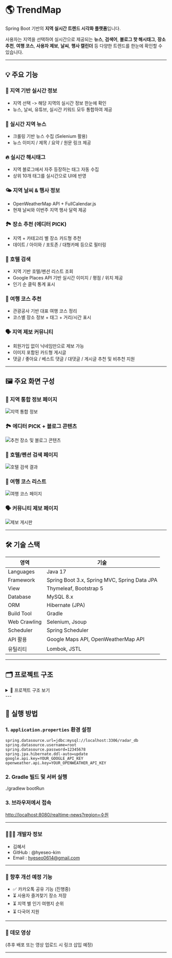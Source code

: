 # 🌎 TrendMap

Spring Boot 기반의 **지역 실시간 트렌드 시각화 플랫폼**입니다.

사용자는 지역을 선택하여 실시간으로 제공되는 **뉴스**, **검색어**, **블로그 핫 해시태그**, **장소 추천**, **여행 코스**, **사용자 제보**, **날씨**, **행사 캘린더** 등 다양한 트렌드를 한눈에 확인할 수 있습니다.

---

## 💡 주요 기능

### 📍 지역 기반 실시간 정보

- 지역 선택 -> 해당 지역의 실시간 정보 한눈에 확인
- 뉴스, 날씨, 유튜브, 실시간 키워드 모두 통합하여 제공

### 📰 실시간 지역 뉴스

- 크롤링 기반 뉴스 수집 (Selenium 활용)
- 뉴스 이미지 / 제목 / 요약 / 원문 링크 제공

### 🔥 실시간 해시태그

- 지역 블로그에서 자주 등장하는 태그 자동 수집
- 상위 10개 태그를 실시간으로 UI에 반영

### 🌤️ 지역 날씨 & 행사 정보

- OpenWeatherMap API + FullCalendar.js
- 현재 날씨와 이번주 지역 행사 달력 제공

### 🏞️ 장소 추천 (에디터 PICK)
- 지역 + 카테고리 별 장소 카드형 추천
- 데이트 / 아이와 / 포토존 / 대형카페 등으로 필터링

### 🏨 호텔 검색

- 지역 기반 호텔/펜션 리스트 조회
- Google Places API 기반 실시간 이미지 / 평점 / 위치 제공
- 인기 순 클릭 통계 표시

### 🧭 여행 코스 추천
- 관광공사 기반 대표 여행 코스 정리
- 코스별 장소 정보 + 태그 + 거리/시간 표시

### 🗣️ 지역 제보 커뮤니티
- 회원가입 없이 닉네임만으로 제보 가능
- 이미지 포함된 카드형 게시글
- 댓글 / 좋아요 / 베스트 댓글 / 대댓글 / 게시글 추천 및 비추천 지원

---

## 🖼️ 주요 화면 구성

### 🎯 지역 통합 정보 페이지
![지역 통합 정보](/docs/images/overview.png)

### 🏞️ 에디터 PICK + 블로그 콘텐츠
![추천 장소 및 블로그 콘텐츠](/docs/images/pick_and_content.png)

### 🏨 호텔/펜션 검색 페이지
![호텔 검색 결과](/docs/images/hotel_search.png)

### 🧭 여행 코스 리스트
![여행 코스 페이지](/docs/images/course_list.png)

### 🗣️ 커뮤니티 제보 페이지
![제보 게시판](/docs/images/community.png)

---

## 🛠️ 기술 스택
|           영역           |                             기술                             |
|-------------------------|-------------------------------------------------------------|
|        Languages        |     Java 17                                                 |
|        Framework        |     Spring Boot 3.x, Spring MVC, Spring Data JPA            |
|          View           |     Thymeleaf, Bootstrap 5                                  |
|        Database         |     MySQL 8.x                                               |
|          ORM            |     Hibernate (JPA)                                         |
|        Build Tool       |     Gradle                                                  |
|       Web Crawling      |     Selenium, Jsoup                                         |
|        Scheduler        |     Spring Scheduler                                        |
|         API 활용         |     Google Maps API, OpenWeatherMap API                     |
|         유틸리티          |     Lombok, JSTL                                            |

---

## 🗂️ 프로젝트 구조

<details>
<summary>📁 프로젝트 구조 보기</summary>
````text
src/
├── main/
│   ├── java/
│   │   └── com.realtimeradar/
│   │       ├── config/
│   │       │   └── WebConfig.java
│   │       ├── controller/
│   │       │   ├── CommentController.java
│   │       │   ├── CourseController.java
│   │       │   ├── HashtagController.java
│   │       │   ├── HomeController.java
│   │       │   ├── HotelController.java
│   │       │   ├── NewsController.java
│   │       │   ├── PlaceController.java
│   │       │   ├── ReportController.java
│   │       │   ├── TravelContentController.java
│   │       │   └── TrendController.java
│   │       ├── crawler/
│   │       │   └── HashtagCrawler.java
│   │       ├── dto/
│   │       │   ├── CommentDTO.java
│   │       │   ├── CourseDTO.java
│   │       │   ├── EventDTO.java
│   │       │   ├── HotelDTO.java
│   │       │   ├── NewsApiResponse.java
│   │       │   ├── NewsDTO.java
│   │       │   ├── PlaceDTO.java
│   │       │   ├── ReportDTO.java
│   │       │   └── TrendKeywordDTO.java
│   │       ├── entity/
│   │       │   ├── Comment.java
│   │       │   ├── Course.java
│   │       │   ├── CourseLocation.java
│   │       │   ├── Hashtag.java
│   │       │   ├── HotelClick.java
│   │       │   ├── Keyword.java
│   │       │   ├── News.java
│   │       │   ├── Place.java
│   │       │   ├── RegionKeywordCount.java
│   │       │   ├── Report.java
│   │       │   ├── TravelCategory.java
│   │       │   └── TrendingKeyword.java
│   │       ├── repository/
│   │       │   ├── CommentRepository.java
│   │       │   ├── CourseLocationRepository.java
│   │       │   ├── CourseRepository.java
│   │       │   ├── HashtagRepository.java
│   │       │   ├── HotelClickRepository.java
│   │       │   ├── KeywordRepository.java
│   │       │   ├── NewsRepository.java
│   │       │   ├── PlaceRepository.java
│   │       │   ├── ReportRepository.java
│   │       │   ├── TravelCategoryRepository.java
│   │       │   └── TrendRepository.java
│   │       ├── service/
│   │       │   ├── BlogHashtagService.java
│   │       │   ├── CommentService.java
│   │       │   ├── CommentServiceImpl.java
│   │       │   ├── CourseService.java
│   │       │   ├── CourseServiceImpl.java
│   │       │   ├── EventService.java
│   │       │   ├── FileUploadService.java
│   │       │   ├── HashtagService.java
│   │       │   ├── HotelSearchService.java
│   │       │   ├── KeywordService.java
│   │       │   ├── NewsService.java
│   │       │   ├── PlaceService.java
│   │       │   ├── PlaceServiceImpl.java
│   │       │   ├── ReportService.java
│   │       │   ├── ReportServiceImpl.java
│   │       │   ├── TravelCategoryService.java
│   │       │   ├── WeatherService.java
│   │       │   └── YoutubeSearchService.java
│   │       └── RadarApplication.java
│
├── resources/
│   ├── static/
│   │   ├── css/
│   │   │   └── main.css
│   │   ├── js/
│   │   │   └── place-filter.js
│   │   └── images/
│   ├── templates/
│   │   ├── course/
│   │   │   ├── course-detail.html
│   │   │   └── course-list.html
│   │   ├── error/
│   │   │   └── 404.html
│   │   ├── fragments/
│   │   │   └── header.html
│   │   ├── report/
│   │   │   ├── report-detail.html
│   │   │   ├── report-list.html
│   │   │   └── report-write.html
│   │   ├── home.html
│   │   ├── hotel-search.html
│   │   ├── travel-content.html
│   │   └── trending.html
│   └── application.properties
│
└── test/
    └── java/
        └── com.realtimeradar/
            └── (Test Classes)   
````

</details>
---

## 🔧 실행 방법

### 1. `application.properties` 환경 설정
```properties
spring.datasource.url=jdbc:mysql://localhost:3306/radar_db
spring.datasource.username=root
spring.datasource.password=12345678
spring.jpa.hibernate.ddl-auto=update
google.api.key=YOUR_GOOGLE_API_KEY
openweather.api.key=YOUR_OPENWEATHER_API_KEY
```

### 2. Gradle 빌드 및 서버 실행
./gradlew bootRun

### 3. 브라우저에서 접속
[http://localhost:8080/realtime-news?region=수원](http://localhost:8080/realtime-news?region=수원)

---

### 👩🏻‍💻 개발자 정보
* 김혜서
* GitHub : @hyeseo-kim
* Email : hyeseo0614@gmail.com

---

### 🚀 향후 개선 예정 기능

- ✅ 카카오톡 공유 기능 (진행중)
- ⏳ 사용자 즐겨찾기 장소 저장
- ⏳ 지역 별 인기 여행지 순위
- ⏳ 다국어 지원

---

### 🎥 데모 영상
(추후 배포 또는 영상 업로드 시 링크 삽입 예정)

---


